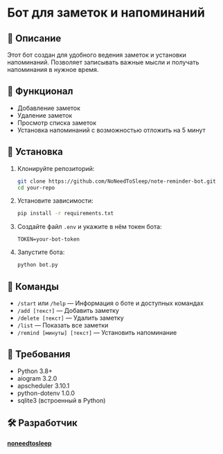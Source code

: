 
# Бот для заметок и напоминаний

## 📌 Описание

Этот бот создан для удобного ведения заметок и установки напоминаний. Позволяет записывать важные мысли и получать напоминания в нужное время.

## 🚀 Функционал

* Добавление заметок
* Удаление заметок
* Просмотр списка заметок
* Установка напоминаний с возможностью отложить на 5 минут

## 🔧 Установка

1. Клонируйте репозиторий:
   ```bash
   git clone https://github.com/NoNeedToSleep/note-reminder-bot.git
   cd your-repo
   ```
2. Установите зависимости:
   ```bash
   pip install -r requirements.txt
   ```
3. Создайте файл `.env` и укажите в нём токен бота:
   ```
   TOKEN=your-bot-token
   ```
4. Запустите бота:
   ```bash
   python bot.py
   ```

## 📖 Команды

* `/start` или `/help` — Информация о боте и доступных командах
* `/add [текст]` — Добавить заметку
* `/delete [текст]` — Удалить заметку
* `/list` — Показать все заметки
* `/remind [минуты] [текст]` — Установить напоминание

## 📜 Требования

* Python 3.8+
* aiogram 3.2.0
* apscheduler 3.10.1
* python-dotenv 1.0.0
* sqlite3 (встроенный в Python)

## 🛠 Разработчик

**[noneedtosleep](https://github.com/NoNeedToSleep/)**
